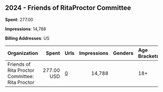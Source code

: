 ## 2024 - Friends of RitaProctor Committee 
**Spent**: 277.00

**Impressions**: 14,788

**Billing Addresses**: US

|Organization|Spent|Urls|Impressions|Genders|Age Brackets|Country Codes|
|:---|---:|:---|---:|:---|:---|:---|
|Friends of Rita Proctor Committee: Rita Proctor|277.00 USD|[0](https://www.snap.com/political-ads/asset/ff0f6459e4eb3cb1316386f23afe3f4ce4cd039332980a0493e8d3a524e6568b?mediaType=mp4)|14,788||18+|united states|
